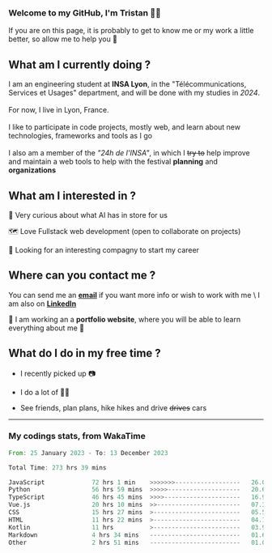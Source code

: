 ### Welcome to my GitHub, I'm Tristan 👨‍💻

If you are on this page, it is probably to get to know me or my work a little better, so allow me to help you 💁

## What am I currently doing ?

I am an engineering student at **INSA Lyon**, in the "Télécommunications, Services et Usages" department, and will be done with my studies in *2024*. \
\
For now, I live in Lyon, France. \
\
I like to participate in code projects, mostly web, and learn about new technologies, frameworks and tools as I go
\
\
I also am a member of the *"24h de l'INSA"*, in which I ~~try to~~  help improve and maintain a web tools to help with the festival **planning** and **organizations**

## What am I interested in ?
   
   🤖 Very curious about what AI has in store for us
   
   🗺️ Love Fullstack web development (open to collaborate on projects)

   🤔 Looking for an interesting compagny to start my career

## Where can you contact me ?

You can send me an **[email](mailto:tristan.dve@gmail.com)** if you want more info or wish to work with me \\
I am also on **[LinkedIn](https://www.linkedin.com/in/tristan-devin/)**

🚧 I am working an a **portfolio website**, where you will be able to learn everything about me 🚧

## What do I do in my free time ?

 - I recently picked up 📷
   
 - I do a lot of 🧗‍♂️
   
 - See friends, plan plans, hike hikes and drive ~~drives~~ cars

---
### My codings stats, from WakaTime

<!--START_SECTION:waka-->

```rust
From: 25 January 2023 - To: 13 December 2023

Total Time: 273 hrs 39 mins

JavaScript             72 hrs 1 min    >>>>>>>------------------   26.05 %
Python                 56 hrs 59 mins  >>>>>--------------------   20.61 %
TypeScript             46 hrs 45 mins  >>>>---------------------   16.91 %
Vue.js                 20 hrs 10 mins  >>-----------------------   07.30 %
CSS                    15 hrs 27 mins  >------------------------   05.59 %
HTML                   11 hrs 22 mins  >------------------------   04.12 %
Kotlin                 11 hrs          >------------------------   03.98 %
Markdown               4 hrs 34 mins   -------------------------   01.65 %
Other                  2 hrs 51 mins   -------------------------   01.03 %
```

<!--END_SECTION:waka-->
